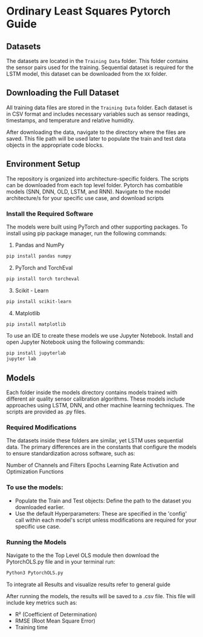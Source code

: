 # Ordinary Least Squares Pytorch Guide

## Datasets

The datasets are located in the `Training Data` folder. This folder contains the sensor pairs used for the training.
Sequential dataset is required for the LSTM model, this dataset can be downloaded from the `XX` folder.

## Downloading the Full Dataset

All training data files are stored in the `Training Data` folder. Each dataset is in CSV format and includes necessary variables such as sensor readings, timestamps, and temperature and relative humidity.

After downloading the data, navigate to the directory where the files are saved. This file path will be used later to populate the train and test data objects in the appropriate code blocks.

## Environment Setup

The repository is organized into architecture-specific folders. The scripts can be downloaded from each top level folder. Pytorch has combatible models (SNN, DNN, OLD, LSTM, and RNN). Navigate to the model architecture/s for your specific use case, and download scripts

### Install the Required Software

The models were built using PyTorch and other supporting packages. To install using pip package manager, run the following commands:

1. Pandas and NumPy
```bash
pip install pandas numpy
```

2. PyTorch and TorchEval
```bash
pip install torch torcheval
```

3. Scikit - Learn
```bash
pip install scikit-learn
```

4. Matplotlib
```bash
pip install matplotlib
```

To use an IDE to create these models we use Jupyter Notebook. Install and open Jupyter Notebook using the following commands:

```bash
pip install jupyterlab
jupyter lab
```
## Models

Each folder inside the models directory contains models trained with different air quality sensor calibration algorithms. These models include approaches using LSTM, DNN, and other machine learning techniques. The scripts are provided as .py files. 

### Required Modifications
The datasets inside these folders are similar, yet LSTM uses sequential data. The primary differences are in the constants that configure the models to ensure standardization across software, such as:

Number of Channels and Filters
Epochs
Learning Rate 
Activation and Optimization Functions 

### To use the models:
- Populate the Train and Test objects: Define the path to the dataset you downloaded earlier.
- Use the default Hyperparameters: These are specified in the 'config' call within each model's script unless modifications are required for your specific use case.

### Running the Models

Navigate to the the Top Level OLS module then download the PytorchOLS.py file and in your terminal run:

```bash
Python3 PytorchOLS.py
```

To integrate all Results and visualize results refer to general guide 

After running the models, the results will be saved to a <specified file name>.csv file. This file will include key metrics such as:

- R² (Coefficient of Determination)
- RMSE (Root Mean Square Error)
- Training time